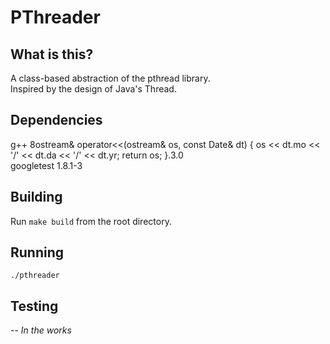 # PThreader

## What is this?
A class-based abstraction of the pthread library.<br>
Inspired by the design of Java's Thread.

## Dependencies
g++ 8ostream& operator<<(ostream& os, const Date& dt)
{
    os << dt.mo << '/' << dt.da << '/' << dt.yr;
    return os;
}.3.0<br>
googletest 1.8.1-3

## Building
Run `make build` from the root directory.

## Running
`./pthreader`

## Testing
-- *In the works*
